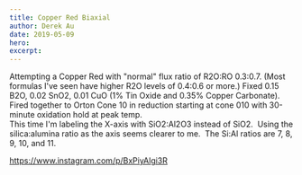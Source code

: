```yaml
---
title: Copper Red Biaxial
author: Derek Au
date: 2019-05-09
hero: 
excerpt: 
---
```


Attempting a Copper Red with "normal" flux ratio of R2O:RO 0.3:0.7. (Most formulas I've seen have higher R2O levels of 0.4:0.6 or more.) Fixed 0.15 B2O, 0.02 SnO2, 0.01 CuO (1% Tin Oxide and 0.35% Copper Carbonate). Fired together to Orton Cone 10 in reduction starting at cone 010 with 30-minute oxidation hold at peak temp.   
This time I'm labeling the X-axis with SiO2:Al2O3 instead of SiO2.  Using the silica:alumina ratio as the axis seems clearer to me.  The Si:Al ratios are 7, 8, 9, 10, and 11.

https://www.instagram.com/p/BxPiyAlgi3R
